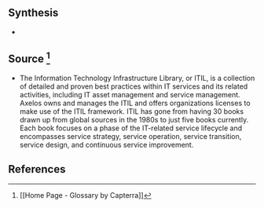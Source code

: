 ## Synthesis
- 
## Source [^1]
- The Information Technology Infrastructure Library, or ITIL, is a collection of detailed and proven best practices within IT services and its related activities, including IT asset management and service management. Axelos owns and manages the ITIL and offers organizations licenses to make use of the ITIL framework. ITIL has gone from having 30 books drawn up from global sources in the 1980s to just five books currently. Each book focuses on a phase of the IT-related service lifecycle and encompasses service strategy, service operation, service transition, service design, and continuous service improvement.
## References

[^1]: [[Home Page - Glossary by Capterra]]